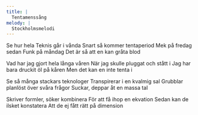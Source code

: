 ```yaml
---
title: |
  Tentamenssång
melody: |
  Stockholmsmelodi
---
```

Se hur hela Teknis går i vånda 
Snart så kommer tentaperiod 
Mek på fredag sedan Funk på måndag 
Det är så att en kan gråta blod 

Vad har jag gjort hela långa våren 
När jag skulle pluggat och stått i 
Jag har bara druckit öl på kåren 
Men det kan en inte tenta i 

Se så många stackars teknologer 
Transpirerar i en kvalmig sal 
Grubblar planlöst över svåra frågor 
Suckar, deppar åt en massa tal 

Skriver formler, söker kombinera 
För att få ihop en ekvation 
Sedan kan de ilsket konstatera 
Att de ej fått rätt på dimension